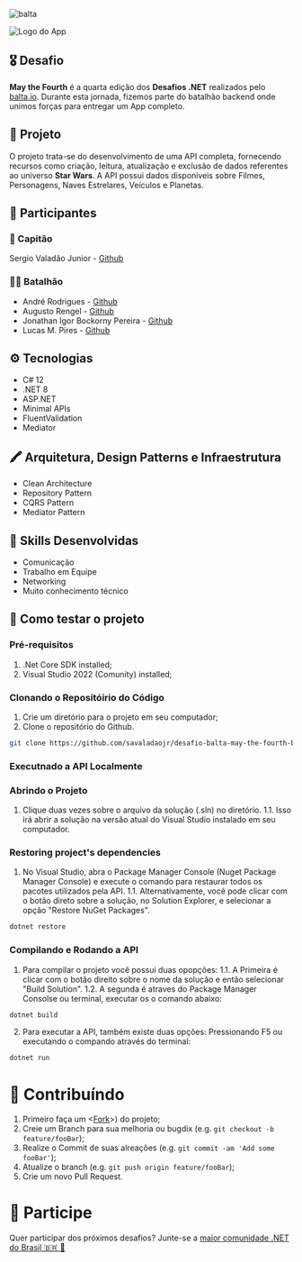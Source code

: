 ![balta](https://baltaio.blob.core.windows.net/static/images/dark/balta-logo.svg)

![Logo do App](https://github.com/balta-io/desafio-balta-may-the-fourth-backend/assets/965305/880fab7e-3998-4a0d-98ad-1d6ffc11298b)

## 🎖️ Desafio
**May the Fourth** é a quarta edição dos **Desafios .NET** realizados pelo [balta.io](https://balta.io). Durante esta jornada, fizemos parte do batalhão backend onde unimos forças para entregar um App completo.

## 📱 Projeto
O projeto trata-se do desenvolvimento de uma API completa, fornecendo recursos como criação, leitura, atualização e exclusão de dados referentes ao universo **Star Wars**.
A API possui dados disponíveis sobre Filmes, Personagens, Naves Estrelares, Veículos e Planetas. 

## 💼 Participantes
### 🚀 Capitão
Sergio Valadão Junior - [Github](https://github.com/savaladaojr/)

### 💂‍♀️ Batalhão
* André Rodrigues - [Github](https://github.com/andregr15)
* Augusto Rengel - [Github](https://github.com/AugustoRengel)
* Jonathan Igor Bockorny Pereira - [Github](https://github.com/jonathanigorpereira)
* Lucas M. Pires - [Github](https://github.com/lucas-mpi)

## ⚙️ Tecnologias
* C# 12
* .NET 8
* ASP.NET
* Minimal APIs
* FluentValidation
* Mediator

## 🖍 Arquitetura, Design Patterns e Infraestrutura
* Clean Architecture
* Repository Pattern
* CQRS Pattern
* Mediator Pattern

## 🥋 Skills Desenvolvidas
* Comunicação
* Trabalho em Equipe
* Networking
* Muito conhecimento técnico


## 🧪 Como testar o projeto
### Pré-requisitos

1. .Net Core SDK installed;
2. Visual Studio 2022 (Comunity) installed;

### Clonando o Repositóirio do Código
1. Crie um diretório para o projeto em seu computador;
2. Clone o repositório do Github.

```bash
git clone https://github.com/savaladaojr/desafio-balta-may-the-fourth-backend
```

### Executnado a API Localmente
### Abrindo o Projeto
1. Clique duas vezes sobre o arquivo da solução (.sln) no diretório.
1.1. Isso irá abrir a solução na versão atual do Visual Studio instalado em seu computador.

### Restoring project's dependencies
1. No Visual Studio, abra o Package Manager Console (Nuget Package Manager Console) e execute o comando para restaurar todos os pacotes utilizados pela API.
1.1. Alternativamente, você pode clicar com o botão direto sobre a solução, no Solution Explorer, e selecionar a opção "Restore NuGet Packages".

```sh
dotnet restore
```

### Compilando e Rodando a API

1. Para compilar o projeto você possui duas opopções:
1.1. A Primeira é clicar com o botão direito sobre o nome da solução e então selecionar "Build Solution".
1.2. A segunda é atraves do Package Manager Consolse ou terminal, executar os o comando abaixo:

```sh
dotnet build
```

2. Para executar a API, também existe duas opções: Pressionando F5 ou executando o compando através do terminal:

```sh
dotnet run
```


# 🤝 Contribuíndo

1. Primeiro faça um <[Fork](https://github.com/savaladaojr/desafio-balta-may-the-fourth-backend)>)  do projeto;
2. Creie um Branch para sua melhoria ou bugdix (e.g. `git checkout -b feature/fooBar`);
3. Realize o Commit de suas alreações (e.g. `git commit -am 'Add some fooBar'`);
4. Atualize o branch (e.g. `git push origin feature/fooBar`);
5. Crie um novo Pull Request.


# 💜 Participe
Quer participar dos próximos desafios? Junte-se a [maior comunidade .NET do Brasil 🇧🇷 💜](https://balta.io/discord)
